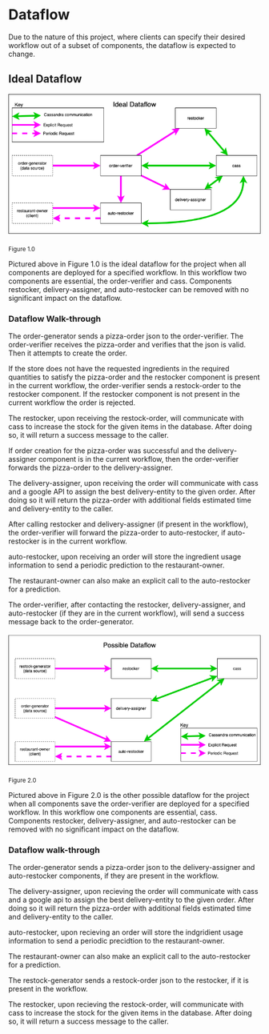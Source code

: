 # Dataflow

Due to the nature of this project, where clients can specify their desired workflow out of a subset of components, the dataflow is expected to change.   

## Ideal Dataflow
![Ideal_Dataflow](Ideal_Dataflow.png)

<sub>Figure 1.0</sub>

Pictured above in Figure 1.0 is the ideal dataflow for the project when all components are deployed for a specified workflow. In this workflow two components are essential, the order-verifier and cass. Components restocker, delivery-assigner, and auto-restocker can be removed with no significant impact on the dataflow.

### Dataflow Walk-through

The order-generator sends a pizza-order json to the order-verifier. The order-verifier receives the pizza-order and verifies that the json is valid. Then it attempts to create the order.

If the store does not have the requested ingredients in the required quantities to satisfy the pizza-order and the restocker component is present in the current workflow, the order-verifier sends a restock-order to the restocker component. If the restocker component is not present in the current workflow the order is rejected.

The restocker, upon receiving the restock-order, will communicate with cass to increase the stock for the given items in the database. After doing so, it will return a success message to the caller.

If order creation for the pizza-order was successful and the delivery-assigner component is in the current workflow, then the order-verifier forwards the pizza-order to the delivery-assigner.

The delivery-assigner, upon receiving the order will communicate with cass and a google API to assign the best delivery-entity to the given order. After doing so it will return the pizza-order with additional fields estimated time and delivery-entity to the caller.

After calling restocker and delivery-assigner (if present in the workflow), the order-verifier will forward the pizza-order to auto-restocker, if auto-restocker is in the current workflow.

auto-restocker, upon receiving an order will store the ingredient usage information to send a periodic prediction to the restaurant-owner. 

The restaurant-owner can also make an explicit call to the auto-restocker for a prediction.

The order-verifier, after contacting the restocker, delivery-assigner, and auto-restocker (if they are in the current workflow), will send a success message back to the order-generator.

![Possible_Dataflow](Possible_Dataflow.png)

<sub>Figure 2.0</sub>

Pictured above in Figure 2.0 is the other possible dataflow for the project when all components save the order-verifier are deployed for a specified workflow. In this workflow one components are essential, cass. Components restocker, delivery-assigner, and auto-restocker can be removed with no significant impact on the dataflow.

### Dataflow walk-through
The order-generator sends a pizza-order json to the delivery-assigner and auto-restocker components, if they are present in the workflow.

The delivery-assigner, upon recieving the order will communicate with cass and a google api to assign the best delivery-entity to the given order. After doing so it will return the pizza-order with additional fields estimated time and delivery-entity to the caller.

auto-restocker, upon recieving an order will store the indgridient usage information to send a periodic precidtion to the restaurant-owner. 

The restaurant-owner can also make an explicit call to the auto-restocker for a prediction.

The restock-generator sends a restock-order json to the restocker, if it is present in the workflow.

The restocker, upon recieving the restock-order, will communicate with cass to increase the stock for the given items in the database. After doing so, it will return a success message to the caller.

